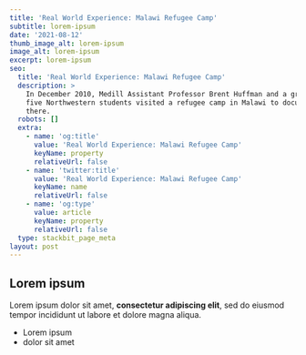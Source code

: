 ```yaml
---
title: 'Real World Experience: Malawi Refugee Camp'
subtitle: lorem-ipsum
date: '2021-08-12'
thumb_image_alt: lorem-ipsum
image_alt: lorem-ipsum
excerpt: lorem-ipsum
seo:
  title: 'Real World Experience: Malawi Refugee Camp'
  description: >
    In December 2010, Medill Assistant Professor Brent Huffman and a group of
    five Northwestern students visited a refugee camp in Malawi to document life
    there.
  robots: []
  extra:
    - name: 'og:title'
      value: 'Real World Experience: Malawi Refugee Camp'
      keyName: property
      relativeUrl: false
    - name: 'twitter:title'
      value: 'Real World Experience: Malawi Refugee Camp'
      keyName: name
      relativeUrl: false
    - name: 'og:type'
      value: article
      keyName: property
      relativeUrl: false
  type: stackbit_page_meta
layout: post
---
```

## Lorem ipsum

Lorem ipsum dolor sit amet, **consectetur adipiscing elit**, sed do eiusmod tempor incididunt ut labore et dolore magna aliqua.

- Lorem ipsum
- dolor sit amet